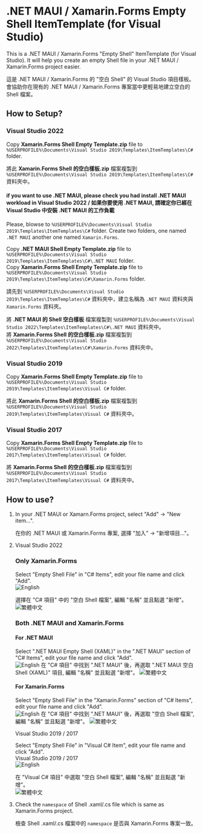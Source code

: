 # .NET MAUI / Xamarin.Forms Empty Shell ItemTemplate (for Visual Studio)

This is a .NET MAUI / Xamarin.Forms "Empty Shell" ItemTemplate (for Visual Studio). It will help you create an empty Shell file in your .NET MAUI / Xamarin.Forms project easier.  
 
這是 .NET MAUI / Xamarin.Forms 的 "空白 Shell" 的 Visual Studio 項目樣板。會協助你在現有的 .NET MAUI / Xamarin.Forms 專案當中更輕易地建立空白的 Shell 檔案。  

## How to Setup?

### Visual Studio 2022
Copy **Xamarin.Forms Shell Empty Template.zip** file to `%USERPROFILE%\Documents\Visual Studio 2019\Templates\ItemTemplates\C#` folder.  
 
將此 **Xamarin.Forms Shell 的空白樣板.zip** 檔案複製到 `%USERPROFILE%\Documents\Visual Studio 2019\Templates\ItemTemplates\C#` 資料夾中。  

#### if you want to use .NET MAUI, please check you had install .NET MAUI workload in Visual Studio 2022 / 如果你要使用 .NET MAUI, 請確定你已經在 Visual Studio 中安裝 .NET MAUI 的工作負載

Please, blowse to `%USERPROFILE%\Documents\Visual Studio 2019\Templates\ItemTemplates\C#` folder. Create two folders, one named `.NET MAUI` another one named `Xamarin.Forms`.

Copy **.NET MAUI Shell Empty Template.zip** file to `%USERPROFILE%\Documents\Visual Studio 2019\Templates\ItemTemplates\C#\.NET MAUI` folder.  
Copy **Xamarin.Forms Shell Empty Template.zip** file to `%USERPROFILE%\Documents\Visual Studio 2019\Templates\ItemTemplates\C#\Xamarin.Forms` folder.  
  

請先到 `%USERPROFILE%\Documents\Visual Studio 2019\Templates\ItemTemplates\C#` 資料夾中，建立名稱為 `.NET MAUI` 資料夾與 `Xamarin.Forms` 資料夾。 

將 **.NET MAUI 的 Shell 空白樣板** 檔案複製到 `%USERPROFILE%\Documents\Visual Studio 2022\Templates\ItemTemplates\C#\.NET MAUI` 資料夾中。  
將 **Xamarin.Forms Shell 的空白樣板.zip** 檔案複製到 `%USERPROFILE%\Documents\Visual Studio 2022\Templates\ItemTemplates\C#\Xamarin.Forms` 資料夾中。  
  
### Visual Studio 2019
Copy **Xamarin.Forms Shell Empty Template.zip** file to `%USERPROFILE%\Documents\Visual Studio 2019\Templates\ItemTemplates\Visual C#` folder.  
 
將此 **Xamarin.Forms Shell 的空白樣板.zip** 檔案複製到 `%USERPROFILE%\Documents\Visual Studio 2019\Templates\ItemTemplates\Visual C#` 資料夾中。  

### Visual Studio 2017
Copy **Xamarin.Forms Shell Empty Template.zip** file to `%USERPROFILE%\Documents\Visual Studio 2017\Templates\ItemTemplates\Visual C#` folder.  
 
將 **Xamarin.Forms Shell 的空白樣板.zip** 檔案複製到 `%USERPROFILE%\Documents\Visual Studio 2017\Templates\ItemTemplates\Visual C#` 資料夾中。  

## How to use?

1. In your .NET MAUI or Xamarn.Forms project, select "Add" -> "New item...".  
 
   在你的 .NET MAUI 或 Xamarin.Forms 專案, 選擇 "加入" -> "新增項目..."。
   
2. Visual Studio 2022

   ### Only Xamarin.Forms

   Select "Empty Shell File" in "C# Items", edit your file name and click "Add".  
   ![English](/Screenshots/English%20for%20VS2022.png)

   選擇在 "C# 項目" 中的 "空白 Shell 檔案", 編輯 "名稱" 並且點選 "新增"。  
   ![繁體中文](/Screenshots/Traditional%20Chinese%20for%20VS2022.png)

   ### Both .NET MAUI and Xamarin.Forms

   #### For .NET MAUI
   Select ".NET MAUI Empty Shell (XAML)" in the ".NET MAUI" section of "C# Items", edit your file name and click "Add".  
   ![English](/Screenshots/English%20for%20.NET%20MAUI%20in%20VS2022.png)
   在 "C# 項目" 中找到 ".NET MAUI" 後，再選取 ".NET MAUI 空白 Shell (XAML)" 項目, 編輯 "名稱" 並且點選 "新增"。 
   ![繁體中文](/Screenshots/Traditional%20Chinese%20for%20.NET%20MAUI%20in%20VS2022.png)

   #### For Xamarin.Forms
   Select "Empty Shell File" in the "Xamarin.Forms" section of "C# Items", edit your file name and click "Add".  
   ![English](/Screenshots/English%20for%20Xamarin.Forms%20in%20VS2022.png)
   在 "C# 項目" 中找到 ".NET MAUI" 後，再選取 "空白 Shell 檔案", 編輯 "名稱" 並且點選 "新增"。
   ![繁體中文](/Screenshots/Traditional%20Chinese%20for%20Xamarin.Forms%20in%20VS2022.png)

   Visual Studio 2019 / 2017  

   Select "Empty Shell File" in "Visual C# Item", edit your file name and click "Add".  
   Visual Studio 2019 / 2017  
   ![English](/Screenshots/English%20for%20VS2017&2019.jpg)

   在 "Visual C# 項目" 中選取 "空白 Shell 檔案", 編輯 "名稱" 並且點選 "新增"。  
   ![繁體中文](/Screenshots/Traditional%20Chinese%20for%20VS2017&2019.jpg)

3. Check the `namespace` of Shell .xaml/.cs file which is same as Xamarin.Forms project.  
 
   檢查 Shell .xaml/.cs 檔案中的 `namespace` 是否與 Xamarin.Forms 專案一致。
